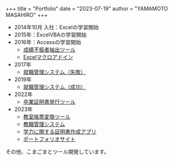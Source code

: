 +++
title = "Portfolio"
date = "2023-07-19"
author = "YAMAMOTO MASAHIRO"
+++
- 2014年10月 入社：Excelの学習開始
- 2015年：ExcelVBAの学習開始
- 2016年：Accessの学習開始
  - [成績不振者抽出ツール](/posts/bad_score_checker)
  - [Excelマクロアドイン](/posts/macro_addin_list)
- 2017年
  - [就職管理システム（失敗）](/posts/recruit_manager)
- 2019年
  - [就職管理システム（成功）](/posts/recruit_manager)
- 2022年
  - [卒業証明書発行ツール](/posts/certificate_issuance_tool)
- 2023年
  - [教室帳票変換ツール](/posts/room_schedule)
  - [教職管理システム](/posts/teacher_course_manager)
  - [学力に関する証明書作成アプリ](/posts/teacher_ability)
  - [ポートフォリオサイト](/posts/hugo)

その他、こまごまとツール開発しています。
